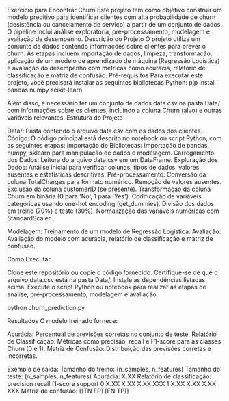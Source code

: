 Exercício para Encontrar Churn
Este projeto tem como objetivo construir um modelo preditivo para identificar clientes com alta probabilidade de churn (desistência ou cancelamento de serviço) a partir de um conjunto de dados. O pipeline inclui análise exploratória, pré-processamento, modelagem e avaliação de desempenho.
Descrição do Projeto
O projeto utiliza um conjunto de dados contendo informações sobre clientes para prever o churn. As etapas incluem importação de dados, limpeza, transformação, aplicação de um modelo de aprendizado de máquina (Regressão Logística) e avaliação do desempenho com métricas como acurácia, relatório de classificação e matriz de confusão.
Pré-requisitos
Para executar este projeto, você precisará instalar as seguintes bibliotecas Python:
pip install pandas numpy scikit-learn

Além disso, é necessário ter um conjunto de dados data.csv na pasta Data/ com informações sobre os clientes, incluindo a coluna Churn (alvo) e outras variáveis relevantes.
Estrutura do Projeto

Data/: Pasta contendo o arquivo data.csv com os dados dos clientes.
Código: O código principal está descrito no notebook ou script Python, com as seguintes etapas:
Importação de Bibliotecas: Importação de pandas, numpy, sklearn para manipulação de dados e modelagem.
Carregamento dos Dados: Leitura do arquivo data.csv em um DataFrame.
Exploração dos Dados: Análise inicial para verificar colunas, tipos de dados, valores ausentes e estatísticas descritivas.
Pré-processamento:
Conversão da coluna TotalCharges para formato numérico.
Remoção de valores ausentes.
Exclusão da coluna customerID (se presente).
Transformação da coluna Churn em binária (0 para 'No', 1 para 'Yes').
Codificação de variáveis categóricas usando one-hot encoding (get_dummies).
Divisão dos dados em treino (70%) e teste (30%).
Normalização das variáveis numéricas com StandardScaler.


Modelagem: Treinamento de um modelo de Regressão Logística.
Avaliação: Avaliação do modelo com acurácia, relatório de classificação e matriz de confusão.



Como Executar

Clone este repositório ou copie o código fornecido.
Certifique-se de que o arquivo data.csv está na pasta Data/.
Instale as dependências listadas acima.
Execute o script Python ou notebook para realizar as etapas de análise, pré-processamento, modelagem e avaliação.

python churn_prediction.py

Resultados
O modelo treinado fornece:

Acurácia: Percentual de previsões corretas no conjunto de teste.
Relatório de Classificação: Métricas como precisão, recall e F1-score para as classes Churn (0 e 1).
Matriz de Confusão: Distribuição das previsões corretas e incorretas.

Exemplo de saída:
Tamanho do treino: (n_samples, n_features)
Tamanho do teste: (n_samples, n_features)
Acurácia: X.XX
Relatório de classificação:
              precision    recall  f1-score   support
           0       X.XX      X.XX      X.XX      XXX
           1       X.XX      X.XX      X.XX      XXX
Matriz de confusão:
[[TN  FP]
 [FN  TP]]
